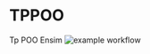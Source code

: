 # TPPOO
Tp POO Ensim
![example workflow](https://github.com/Florian-Bauge/TPPOO/blob/0de9ea2fc4553a081be185d53362485a4953b0de/.github/workflows/maven.yml/badge.svg)

